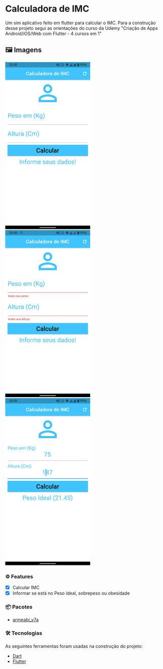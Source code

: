 # Calculadora de IMC

Um sim aplicativo feito em flutter para calcular o IMC.
Para a construção desse projeto segui as orientações do curso da Udemy "Criação de Apps Android/iOS/Web com Flutter - 4 cursos em 1"


## 🖼️ Imagens

 <div>
    <img alt="print1" title="#Print 1" src="./images/print1.jpg" width="270" height="529,5"/>
    <img alt="print2" title="#Print 2" src="./images/print2.jpg" width="270" height="529,5"/>
    <img alt="print3" title="#Print 3" src="./images/print3.jpg" width="270" height="529,5"/>
 </div>

### ⚙ Features

- [x] Calcular IMC
- [x] Informar se está no Peso ideal, sobrepeso ou obesidade

### 📦 Pacotes

- [armeabi_v7a](https://github.com/fabriciolima77/calculadora_imc/blob/master/APK/app-armeabi-v7a-release.apk)

### 🛠 Tecnologias

As seguintes ferramentas foram usadas na construção do projeto:

- [Dart](https://dart.dev/)
- [Flutter](https://flutter.dev/)